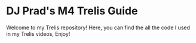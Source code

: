 # DJ Prad's M4 Trelis Guide
Welcome to my Trelis repository! Here, you can find the all the code I used in my Trelis videos, Enjoy!


